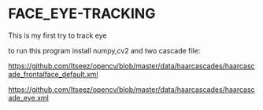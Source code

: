 # FACE_EYE-TRACKING
This is my first try to track eye 

to run this program 
install numpy,cv2
and two cascade file:

https://github.com/Itseez/opencv/blob/master/data/haarcascades/haarcascade_frontalface_default.xml

https://github.com/Itseez/opencv/blob/master/data/haarcascades/haarcascade_eye.xml
